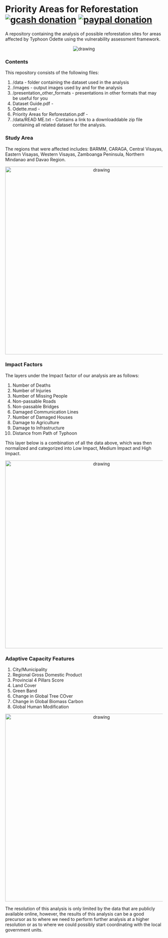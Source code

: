 # Priority Areas for Reforestation [![gcash donation][1]][2] [![paypal donation][3]][4]

A repository containing the analysis of possible reforestation sites for areas affected by Typhoon Odette using the vulnerability assessment framework.

<p align="center">
  <img   src="https://user-images.githubusercontent.com/102983286/173012734-ae74c6d0-fd26-4e09-b59b-01bbb906aab5.png" alt="drawing"/>
</p>


### Contents
This repository consists of the following files:
  1. /data - folder containing the dataset used in the analysis
  2. /images - output images used by and for the analysis
  3. /presentation_other_formats - presentations in other formats that may be useful for you
  4. Dataset Guide.pdf - 
  5. Odette.mxd - 
  6. Priority Areas for Reforestation.pdf - 
  7. /data/READ ME.txt - Contains a link to a downloaddable zip file containing all related dataset for the analysis.


### Study Area
The regions that were affected includes: BARMM, CARAGA, Central Visayas, Eastern Visayas, Western Visayas, Zamboanga Peninsula, Northern Mindanao and Davao Region. 
<p align="center">
  <img width="600"  src="https://user-images.githubusercontent.com/102983286/173012990-48dc8c4d-b065-4c6a-ae62-a3b0baca23f9.png" alt="drawing"/>
</p>



### Impact Factors
The layers under the Impact factor of our analysis are as follows:
  1. Number of Deaths
  2. Number of Injuries
  3. Number of Missing People
  4. Non-passable Roads
  5. Non-passable Bridges
  6. Damaged Communication Lines
  7. Number of Damaged Houses
  8. Damage to Agriculture
  9. Damage to Infrastructure
  10. Distance from Path of Typhoon

This layer below is a combination of all the data above, which was then normalized and categorized into Low Impact, Medium Impact and High Impact.
<p align="center">
  <img width="600"  src="https://user-images.githubusercontent.com/102983286/173011392-e2e8581c-3775-44f6-abec-4217b3a02021.png" alt="drawing"/>
</p>


### Adaptive Capacity Features
  1. City/Municipality
  2. Regional Gross Domestic Product
  3. Provincial 4 Pillars Score
  4. Land Cover
  5. Green Band
  6. Change in Global Tree COver
  7. Change in Global Biomass Carbon
  8. Global Human Modification

<p align="center">
  <img width="600"  src="https://user-images.githubusercontent.com/102983286/173021745-5c74982e-5dd2-4802-82f0-3a019695e723.png" alt="drawing"/>
</p>


The resolution of this analysis is only limited by the data that are publicly available online, however, the results of this analysis can be a good precursor as to where we need to perform further analysis at a higher resolution or as to where we could possibly start coordinating with the local government units.

[1]: https://img.shields.io/badge/donate-gcash-green
[2]: https://drive.google.com/file/d/1JeMx5_S7VBBT-3xO7mV9YOMfESeV3eKa/view

[3]: https://img.shields.io/badge/donate-paypal-blue
[4]: https://www.paypal.com/paypalme/mcabanlitph

